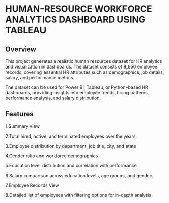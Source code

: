 # HUMAN-RESOURCE WORKFORCE ANALYTICS DASHBOARD USING TABLEAU

## Overview

This project generates a realistic human resources dataset for HR analytics and visualization in dashboards. The dataset consists of 8,950 employee records, covering essential HR attributes such as demographics, job details, salary, and performance metrics.

The dataset can be used for Power BI, Tableau, or Python-based HR dashboards, providing insights into employee trends, hiring patterns, performance analysis, and salary distribution.

## Features

1.Summary View

2.Total hired, active, and terminated employees over the years

3.Employee distribution by department, job title, city, and state

4.Gender ratio and workforce demographics

5.Education level distribution and correlation with performance

6.Salary comparison across education levels, age groups, and genders

7.Employee Records View

8.Detailed list of employees with filtering options for in-depth analysis
